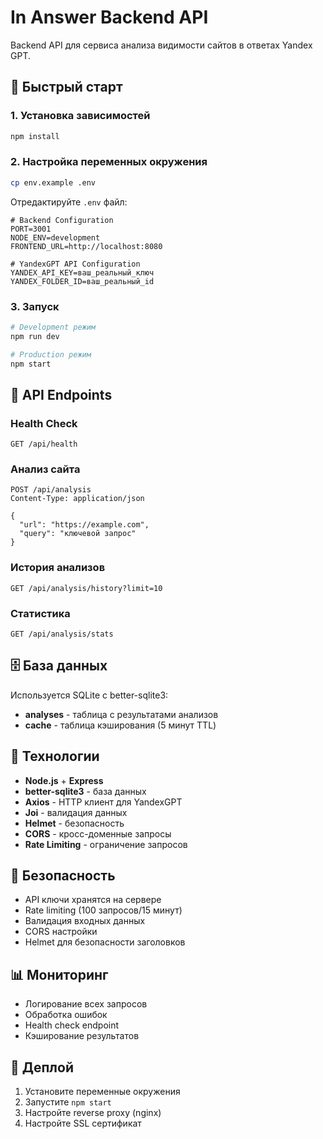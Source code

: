 # In Answer Backend API

Backend API для сервиса анализа видимости сайтов в ответах Yandex GPT.

## 🚀 Быстрый старт

### 1. Установка зависимостей
```bash
npm install
```

### 2. Настройка переменных окружения
```bash
cp env.example .env
```

Отредактируйте `.env` файл:
```env
# Backend Configuration
PORT=3001
NODE_ENV=development
FRONTEND_URL=http://localhost:8080

# YandexGPT API Configuration
YANDEX_API_KEY=ваш_реальный_ключ
YANDEX_FOLDER_ID=ваш_реальный_id
```

### 3. Запуск
```bash
# Development режим
npm run dev

# Production режим
npm start
```

## 📡 API Endpoints

### Health Check
```
GET /api/health
```

### Анализ сайта
```
POST /api/analysis
Content-Type: application/json

{
  "url": "https://example.com",
  "query": "ключевой запрос"
}
```

### История анализов
```
GET /api/analysis/history?limit=10
```

### Статистика
```
GET /api/analysis/stats
```

## 🗄️ База данных

Используется SQLite с better-sqlite3:
- **analyses** - таблица с результатами анализов
- **cache** - таблица кэширования (5 минут TTL)

## 🔧 Технологии

- **Node.js** + **Express**
- **better-sqlite3** - база данных
- **Axios** - HTTP клиент для YandexGPT
- **Joi** - валидация данных
- **Helmet** - безопасность
- **CORS** - кросс-доменные запросы
- **Rate Limiting** - ограничение запросов

## 🔐 Безопасность

- API ключи хранятся на сервере
- Rate limiting (100 запросов/15 минут)
- Валидация входных данных
- CORS настройки
- Helmet для безопасности заголовков

## 📊 Мониторинг

- Логирование всех запросов
- Обработка ошибок
- Health check endpoint
- Кэширование результатов

## 🚀 Деплой

1. Установите переменные окружения
2. Запустите `npm start`
3. Настройте reverse proxy (nginx)
4. Настройте SSL сертификат